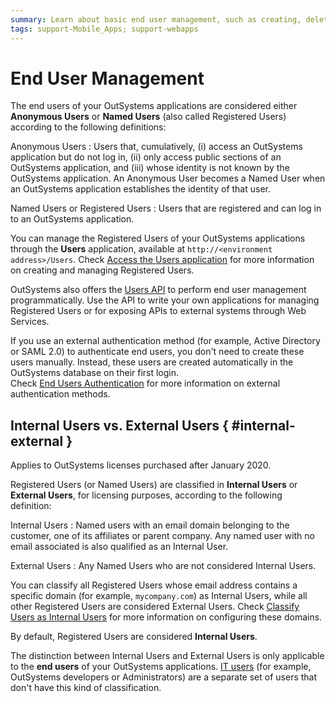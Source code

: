 ```yaml
---
summary: Learn about basic end user management, such as creating, deleting, deactivating registered user accounts or placing them into User Groups with specific permissions.
tags: support-Mobile_Apps; support-webapps
---
```


# End User Management

The end users of your OutSystems applications are considered either **Anonymous Users** or **Named Users** (also called Registered Users) according to the following definitions:

Anonymous Users
:   Users that, cumulatively, (i) access an OutSystems application but do not log in, (ii) only access public sections of an OutSystems application, and (iii) whose identity is not known by the OutSystems application. An Anonymous User becomes a Named User when an OutSystems application establishes the identity of that user.

Named Users or Registered Users
:   Users that are registered and can log in to an OutSystems application.  

You can manage the Registered Users of your OutSystems applications through the **Users** application, available at `http://<environment address>/Users`. Check [Access the Users application](accessing-users.md) for more information on creating and managing Registered Users.

OutSystems also offers the [Users API](<../../../ref/apis/auto/users-api.final.md>) to perform end user management programmatically. Use the API to write your own applications for managing Registered Users or for exposing APIs to external systems through Web Services.

<div class="info" markdown="1">

If you use an external authentication method (for example, Active Directory or SAML 2.0) to authenticate end users, you don't need to create these users manually. Instead, these users are created automatically in the OutSystems database on their first login.  
Check [End Users Authentication](end-user-authentication/intro.md) for more information on external authentication methods.

</div>

## Internal Users vs. External Users { #internal-external }

<div class="info" markdown="1">

Applies to OutSystems licenses purchased after January 2020.

</div>

Registered Users (or Named Users) are classified in **Internal Users** or **External Users**, for licensing purposes, according to the following definition:

Internal Users
:   Named users with an email domain belonging to the customer, one of its affiliates or parent company. Any named user with no email associated is also qualified as an Internal User.

External Users
:   Any Named Users who are not considered Internal Users.

You can classify all Registered Users whose email address contains a specific domain (for example, `mycompany.com`) as Internal Users, while all other Registered Users are considered External Users. Check [Classify Users as Internal Users](classify-internal-users.md) for more information on configuring these domains.

By default, Registered Users are considered **Internal Users**.

<div class="info" markdown="1">

The distinction between Internal Users and External Users is only applicable to the **end users** of your OutSystems applications. [IT users](../../../managing-the-applications-lifecycle/manage-it-teams/intro.md) (for example, OutSystems developers or Administrators) are a separate set of users that don't have this kind of classification.

</div>
